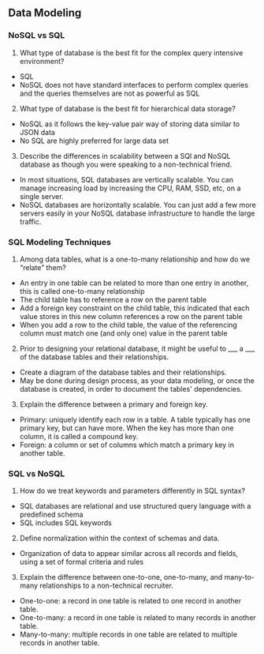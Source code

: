 ## Data Modeling

### NoSQL vs SQL

1. What type of database is the best fit for the complex query intensive environment?
- SQL
- NoSQL does not have standard interfaces to perform complex queries and the queries themselves are not as powerful as SQL 

2. What type of database is the best fit for hierarchical data storage?
- NoSQL as it follows the key-value pair way of storing data similar to JSON data
- No SQL are highly preferred for large data set 

3. Describe the differences in scalability between a SQl and NoSQL database as though you were speaking to a non-technical friend.
- In most situations, SQL databases are vertically scalable. You can manage increasing load by increasing the CPU, RAM, SSD, etc, on a single server.
- NoSQL databases are horizontally scalable. You can just add a few more servers easily in your NoSQL database infrastructure to handle the large traffic. 

### SQL Modeling Techniques

1. Among data tables, what is a one-to-many relationship and how do we “relate” them?
- An entry in one table can be related to more than one entry in another, this is called one-to-many relationship 
- The child table has to reference a row on the parent table 
- Add a foreign key constraint on the child table, this indicated that each value stores in this new column references a row on the parent table 
- When you add a row to the child table, the value of the referencing column must match one (and only one) value in the parent table

2. Prior to designing your relational database, it might be useful to ___ a ___ of the database tables and their relationships.
- Create a diagram of the database tables and their relationships. 
- May be done during design process, as your data modeling, or once the database is created, in order to document the tables' dependencies. 

3. Explain the difference between a primary and foreign key.
- Primary: uniquely identify each row in a table. A table typically has one primary key, but can have more. When the key has more than one column, it is called a compound key. 
- Foreign: a column or set of columns which match a primary key in another table. 

### SQL vs NoSQL 
1. How do we treat keywords and parameters differently in SQL syntax?
- SQL databases are relational and use structured query language with a predefined schema 
- SQL includes SQL keywords

2. Define normalization within the context of schemas and data.
- Organization of data to appear similar across all records and fields, using a set of formal criteria and rules 

3. Explain the difference between one-to-one, one-to-many, and many-to-many relationships to a non-technical recruiter.
- One-to-one: a record in one table is related to one record in another table.
- One-to-many: a record in one table is related to many records in another table.
- Many-to-many: multiple records in one table are related to multiple records in another table. 